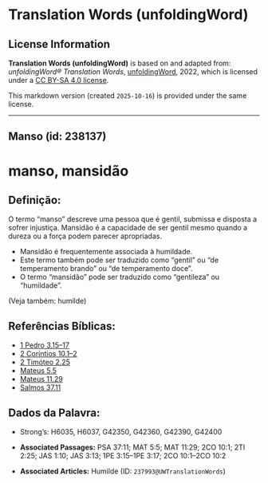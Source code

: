 # Translation Words (unfoldingWord)

## License Information

**Translation Words (unfoldingWord)** is based on and adapted from: _unfoldingWord® Translation Words_, [unfoldingWord](https://unfoldingword.org/utw), 2022, which is licensed under a [CC BY-SA 4.0 license](https://creativecommons.org/licenses/by-sa/4.0/legalcode.en).

This markdown version (created `2025-10-16`) is provided under the same license.



--------------------------------

## Manso (id: 238137)

manso, mansidão
===============

Definição:
----------

O termo “manso” descreve uma pessoa que é gentil, submissa e disposta a sofrer injustiça. Mansidão é a capacidade de ser gentil mesmo quando a dureza ou a força podem parecer apropriadas.

* Mansidão é frequentemente associada à humildade.
* Este termo também pode ser traduzido como “gentil” ou “de temperamento brando” ou “de temperamento doce”.
* O termo “mansidão” pode ser traduzido como “gentileza” ou “humildade”.

(Veja também: humilde)

Referências Bíblicas:
---------------------

* [1 Pedro 3\.15–17](https://ref.ly/1Pet3:15-1Pet3:17)
* [2 Coríntios 10\.1–2](https://ref.ly/2Cor10:1-2Cor10:2)
* [2 Timóteo 2\.25](https://ref.ly/2Tim2:25)
* [Mateus 5\.5](https://ref.ly/Matt5:5)
* [Mateus 11\.29](https://ref.ly/Matt11:29)
* [Salmos 37\.11](https://ref.ly/Ps37:11)

Dados da Palavra:
-----------------

* Strong’s: H6035, H6037, G42350, G42360, G42390, G42400

* **Associated Passages:** PSA 37:11; MAT 5:5; MAT 11:29; 2CO 10:1; 2TI 2:25; JAS 1:10; JAS 3:13; 1PE 3:15–1PE 3:17; 2CO 10:1–2CO 10:2
* **Associated Articles:** Humilde (ID: `237993@UWTranslationWords`)

